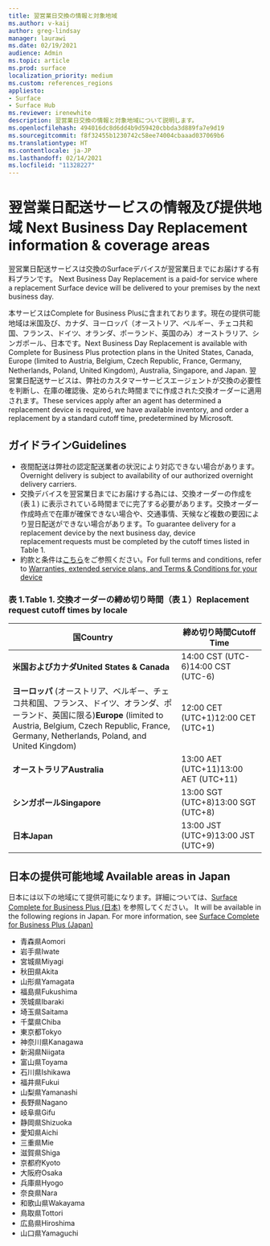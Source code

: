 ```yaml
---
title: 翌営業日交換の情報と対象地域
ms.author: v-kaij
author: greg-lindsay
manager: laurawi
ms.date: 02/19/2021
audience: Admin
ms.topic: article
ms.prod: surface
localization_priority: medium
ms.custom: references_regions
appliesto:
- Surface
- Surface Hub
ms.reviewer: irenewhite
description: 翌営業日交換の情報と対象地域について説明します。
ms.openlocfilehash: 494016dc8d6dd4b9d59420cbbda3d889fa7e9d19
ms.sourcegitcommit: f8f32455b1230742c58ee74004cbaaad037069b6
ms.translationtype: HT
ms.contentlocale: ja-JP
ms.lasthandoff: 02/14/2021
ms.locfileid: "11328227"
---
```

# <span data-ttu-id="83897-103">翌営業日配送サービスの情報及び提供地域 </span><span class="sxs-lookup"><span data-stu-id="83897-103">Next Business Day Replacement information & coverage areas</span></span>

<span data-ttu-id="83897-104">翌営業日配送サービスは交換のSurfaceデバイスが翌営業日までにお届けする有料プランです。 </span><span class="sxs-lookup"><span data-stu-id="83897-104">Next Business Day Replacement is a paid-for service where a replacement Surface device will be delivered to your premises by the next business day.</span></span> 

<span data-ttu-id="83897-105">本サービスはComplete for Business Plusに含まれております。現在の提供可能地域は米国及び、カナダ、ヨーロッパ（オーストリア、ベルギー、チェコ共和国、フランス、ドイツ、オランダ、ポーランド、英国のみ）オーストラリア、シンガポール、日本です。</span><span class="sxs-lookup"><span data-stu-id="83897-105">Next Business Day Replacement is available with Complete for Business Plus protection plans in the United States, Canada, Europe (limited to Austria, Belgium, Czech Republic, France, Germany, Netherlands, Poland, United Kingdom), Australia, Singapore, and Japan.</span></span> <span data-ttu-id="83897-106">翌営業日配送サービスは、弊社のカスタマーサービスエージェントが交換の必要性を判断し、在庫の確認後、定められた時間までに作成された交換オーダーに適用されます。</span><span class="sxs-lookup"><span data-stu-id="83897-106">These services apply after an agent has determined a replacement device is required, we have available inventory, and order a replacement by a standard cutoff time, predetermined by Microsoft.</span></span> 

## <span data-ttu-id="83897-107">ガイドライン</span><span class="sxs-lookup"><span data-stu-id="83897-107">Guidelines</span></span>

- <span data-ttu-id="83897-108">夜間配送は弊社の認定配送業者の状況により対応できない場合があります。</span><span class="sxs-lookup"><span data-stu-id="83897-108">Overnight delivery is subject to availability of our authorized overnight delivery carriers.</span></span>
- <span data-ttu-id="83897-109">交換デバイスを翌営業日までにお届けする為には、交換オーダーの作成を (表１) に表示されている時間までに完了する必要があります。交換オーダー作成時点で在庫が確保できない場合や、交通事情、天候など複数の要因により翌日配送ができない場合があります。</span><span class="sxs-lookup"><span data-stu-id="83897-109">To guarantee delivery for a replacement device by the next business day, device replacement requests must be completed by the cutoff times listed in Table 1.</span></span> 
- <span data-ttu-id="83897-110">約款と条件は[こちら](https://support.microsoft.com/topic/warranties-extended-service-plans-and-terms-conditions-for-your-device-eedf7a23-84a7-1a47-480b-0e10503eedf5)をご参照ください。</span><span class="sxs-lookup"><span data-stu-id="83897-110">For full terms and conditions, refer to [Warranties, extended service plans, and Terms & Conditions for your device](https://support.microsoft.com/topic/warranties-extended-service-plans-and-terms-conditions-for-your-device-eedf7a23-84a7-1a47-480b-0e10503eedf5)</span></span>

### <span data-ttu-id="83897-111">表 1.</span><span class="sxs-lookup"><span data-stu-id="83897-111">Table 1.</span></span> <span data-ttu-id="83897-112">交換オーダーの締め切り時間（表１）</span><span class="sxs-lookup"><span data-stu-id="83897-112">Replacement request cutoff times by locale</span></span>

| <span data-ttu-id="83897-113">国</span><span class="sxs-lookup"><span data-stu-id="83897-113">Country</span></span>                                                                                                    | <span data-ttu-id="83897-114">締め切り時間</span><span class="sxs-lookup"><span data-stu-id="83897-114">Cutoff Time</span></span> |
| -------------------------------------------------------------------------------------------------------------- | --------------- |
| **<span data-ttu-id="83897-115">米国およびカナダ</span><span class="sxs-lookup"><span data-stu-id="83897-115">United States & Canada</span></span>**                                                                                     | <span data-ttu-id="83897-116">14:00 CST    (UTC-6)</span><span class="sxs-lookup"><span data-stu-id="83897-116">14:00 CST    (UTC-6)</span></span>      |
| <span data-ttu-id="83897-117">**ヨーロッパ** (オーストリア、ベルギー、チェコ共和国、フランス、ドイツ、オランダ、ポーランド、英国に限る)</span><span class="sxs-lookup"><span data-stu-id="83897-117">**Europe** (limited to Austria, Belgium, Czech Republic, France, Germany, Netherlands, Poland, and United Kingdom)</span></span> | <span data-ttu-id="83897-118">12:00 CET   (UTC+1)</span><span class="sxs-lookup"><span data-stu-id="83897-118">12:00 CET   (UTC+1)</span></span>     |
| **<span data-ttu-id="83897-119">オーストラリア</span><span class="sxs-lookup"><span data-stu-id="83897-119">Australia</span></span>**                                                                                                  | <span data-ttu-id="83897-120">13:00 AET   (UTC+11)</span><span class="sxs-lookup"><span data-stu-id="83897-120">13:00 AET   (UTC+11)</span></span>    |
| **<span data-ttu-id="83897-121">シンガポール</span><span class="sxs-lookup"><span data-stu-id="83897-121">Singapore</span></span>**                                                                                                  | <span data-ttu-id="83897-122">13:00 SGT    (UTC+8)</span><span class="sxs-lookup"><span data-stu-id="83897-122">13:00 SGT    (UTC+8)</span></span>   |
| **<span data-ttu-id="83897-123">日本</span><span class="sxs-lookup"><span data-stu-id="83897-123">Japan</span></span>**                                                                                                      | <span data-ttu-id="83897-124">13:00 JST    (UTC+9)</span><span class="sxs-lookup"><span data-stu-id="83897-124">13:00 JST    (UTC+9)</span></span>   |


## <span data-ttu-id="83897-125">日本の提供可能地域 </span><span class="sxs-lookup"><span data-stu-id="83897-125">Available areas in Japan </span></span> 

<span data-ttu-id="83897-126">日本には以下の地域にて提供可能になります。詳細については、[Surface Complete for Business Plus (日本)](https://cdn.techcommunity.microsoft.com/assets/Surface/jp-next-day-replace-surface.pdf) を参照してください。
</span><span class="sxs-lookup"><span data-stu-id="83897-126">It will be available in the following regions in Japan. For more information, see [Surface Complete for Business Plus (Japan)](https://cdn.techcommunity.microsoft.com/assets/Surface/jp-next-day-replace-surface.pdf)</span></span> 

- <span data-ttu-id="83897-127">青森県</span><span class="sxs-lookup"><span data-stu-id="83897-127">Aomori</span></span>
- <span data-ttu-id="83897-128">岩手県</span><span class="sxs-lookup"><span data-stu-id="83897-128">Iwate</span></span>
- <span data-ttu-id="83897-129">宮城県</span><span class="sxs-lookup"><span data-stu-id="83897-129">Miyagi</span></span>
- <span data-ttu-id="83897-130">秋田県</span><span class="sxs-lookup"><span data-stu-id="83897-130">Akita</span></span>
- <span data-ttu-id="83897-131">山形県</span><span class="sxs-lookup"><span data-stu-id="83897-131">Yamagata</span></span>
- <span data-ttu-id="83897-132">福島県</span><span class="sxs-lookup"><span data-stu-id="83897-132">Fukushima</span></span>
- <span data-ttu-id="83897-133">茨城県</span><span class="sxs-lookup"><span data-stu-id="83897-133">Ibaraki</span></span>
- <span data-ttu-id="83897-134">埼玉県</span><span class="sxs-lookup"><span data-stu-id="83897-134">Saitama</span></span>
- <span data-ttu-id="83897-135">千葉県</span><span class="sxs-lookup"><span data-stu-id="83897-135">Chiba</span></span>
- <span data-ttu-id="83897-136">東京都</span><span class="sxs-lookup"><span data-stu-id="83897-136">Tokyo</span></span>
- <span data-ttu-id="83897-137">神奈川県</span><span class="sxs-lookup"><span data-stu-id="83897-137">Kanagawa</span></span>
- <span data-ttu-id="83897-138">新潟県</span><span class="sxs-lookup"><span data-stu-id="83897-138">Niigata</span></span>
- <span data-ttu-id="83897-139">富山県</span><span class="sxs-lookup"><span data-stu-id="83897-139">Toyama</span></span>
- <span data-ttu-id="83897-140">石川県</span><span class="sxs-lookup"><span data-stu-id="83897-140">Ishikawa</span></span>
- <span data-ttu-id="83897-141">福井県</span><span class="sxs-lookup"><span data-stu-id="83897-141">Fukui</span></span>
- <span data-ttu-id="83897-142">山梨県</span><span class="sxs-lookup"><span data-stu-id="83897-142">Yamanashi</span></span>
- <span data-ttu-id="83897-143">長野県</span><span class="sxs-lookup"><span data-stu-id="83897-143">Nagano</span></span>
- <span data-ttu-id="83897-144">岐阜県</span><span class="sxs-lookup"><span data-stu-id="83897-144">Gifu</span></span>
- <span data-ttu-id="83897-145">静岡県</span><span class="sxs-lookup"><span data-stu-id="83897-145">Shizuoka</span></span>
- <span data-ttu-id="83897-146">愛知県</span><span class="sxs-lookup"><span data-stu-id="83897-146">Aichi</span></span>
- <span data-ttu-id="83897-147">三重県</span><span class="sxs-lookup"><span data-stu-id="83897-147">Mie</span></span>
- <span data-ttu-id="83897-148">滋賀県</span><span class="sxs-lookup"><span data-stu-id="83897-148">Shiga</span></span>
- <span data-ttu-id="83897-149">京都府</span><span class="sxs-lookup"><span data-stu-id="83897-149">Kyoto</span></span>
- <span data-ttu-id="83897-150">大阪府</span><span class="sxs-lookup"><span data-stu-id="83897-150">Osaka</span></span>
- <span data-ttu-id="83897-151">兵庫県</span><span class="sxs-lookup"><span data-stu-id="83897-151">Hyogo</span></span>
- <span data-ttu-id="83897-152">奈良県</span><span class="sxs-lookup"><span data-stu-id="83897-152">Nara</span></span>
- <span data-ttu-id="83897-153">和歌山県</span><span class="sxs-lookup"><span data-stu-id="83897-153">Wakayama</span></span>
- <span data-ttu-id="83897-154">鳥取県</span><span class="sxs-lookup"><span data-stu-id="83897-153">Tottori</span></span>
- <span data-ttu-id="83897-155">広島県</span><span class="sxs-lookup"><span data-stu-id="83897-153">Hiroshima</span></span>
- <span data-ttu-id="83897-156">山口県</span><span class="sxs-lookup"><span data-stu-id="83897-153">Yamaguchi</span></span>

